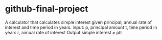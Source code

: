 # github-final-project

A calculator that calculates simple interest given principal, annual rate of interest and time period in years.
Input:
       p, principal amount
       t, time period in years
       r, annual rate of interest
Output
       simple interest = p*t*r
